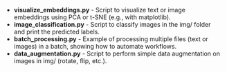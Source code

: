 
- **visualize_embeddings.py** - Script to visualize text or image embeddings using PCA or t-SNE (e.g., with matplotlib).
- **image_classification.py** - Script to classify images in the img/ folder and print the predicted labels.
- **batch_processing.py** - Example of processing multiple files (text or images) in a batch, showing how to automate workflows.
- **data_augmentation.py** - Script to perform simple data augmentation on images in img/ (rotate, flip, etc.).